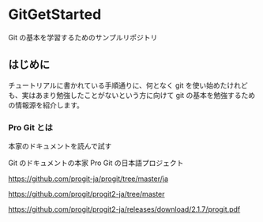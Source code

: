 # GitGetStarted
Git の基本を学習するためのサンプルリポジトリ

## はじめに
チュートリアルに書かれている手順通りに、何となく git を使い始めたけれども、実はあまり勉強したことがないという方に向けて git の基本を勉強するための情報源を紹介します。

### Pro Git とは
本家のドキュメントを読んで試す

Git のドキュメントの本家 Pro Git の日本語プロジェクト

https://github.com/progit-ja/progit/tree/master/ja

https://github.com/progit/progit2-ja/tree/master

https://github.com/progit/progit2-ja/releases/download/2.1.7/progit.pdf
